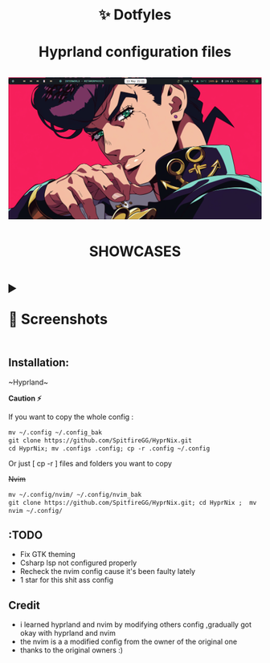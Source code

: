 <h1 align='center'> ✨ Dotfyles<h1>
<p align="center">
    Hyprland configuration files <br><br>
    <img src="https://raw.githubusercontent.com/SpitfireGG/HyprNix/main/ewwwww/home.png", alt = "wtf">
</p>

<h1 align='center'>
SHOWCASES
<h1> 
<details>
    <summary><p>
    📸 Screenshots
    </p></summary>
        <img src="https://raw.githubusercontent.com/SpitfireGG/HyprNix/main/ewwwww/spo.png", alt = "wtf">
        <img src="https://raw.githubusercontent.com/SpitfireGG/HyprNix/main/ewwwww/firefox.png", alt = "wtf">
        <img src="https://raw.githubusercontent.com/SpitfireGG/HyprNix/main/ewwwww/btop.png", alt="picture of hyprland and nvim config">
    </br>
    </br>
        <h3>Nvim configured in Lua</h3>                
        <img src="https://raw.githubusercontent.com/SpitfireGG/HyprNix/main/ewwwww/nvim.png", alt = "wtf">

        <h3> Nvim configured in nix {nixvim} </h3>
        <img src="https://raw.githubusercontent.com/SpitfireGG/HyprNix/main/ewwwww/nvim1.png", alt="same">
        <img src="https://raw.githubusercontent.com/SpitfireGG/HyprNix/main/ewwwww/nvim2.png", alt="same">
</details>

## Installation:

~Hyprland~

<b> Caution ⚡ </b><br>
<p>If you want to copy the whole config :</p>

```shell
mv ~/.config ~/.config_bak
git clone https://github.com/SpitfireGG/HyprNix.git
cd HyprNix; mv .configs .config; cp -r .config ~/.config
```

<p>Or just [ cp -r <file/dir> <path> ] files and folders you want to copy </p>

~~Nvim~~

```shell
mv ~/.config/nvim/ ~/.config/nvim_bak
git clone https://github.com/SpitfireGG/HyprNix.git; cd HyprNix ;  mv nvim ~/.config/
```
## :TODO
- Fix GTK theming 
- Csharp lsp not configured properly
- Recheck the nvim config cause it's been faulty lately
- 1 star for this shit  ass config


## Credit

- i learned hyprland and nvim by modifying others config ,gradually got okay with hyprland and nvim
- the nvim is a a modified config from the owner of the original one
- thanks to the original owners :)
